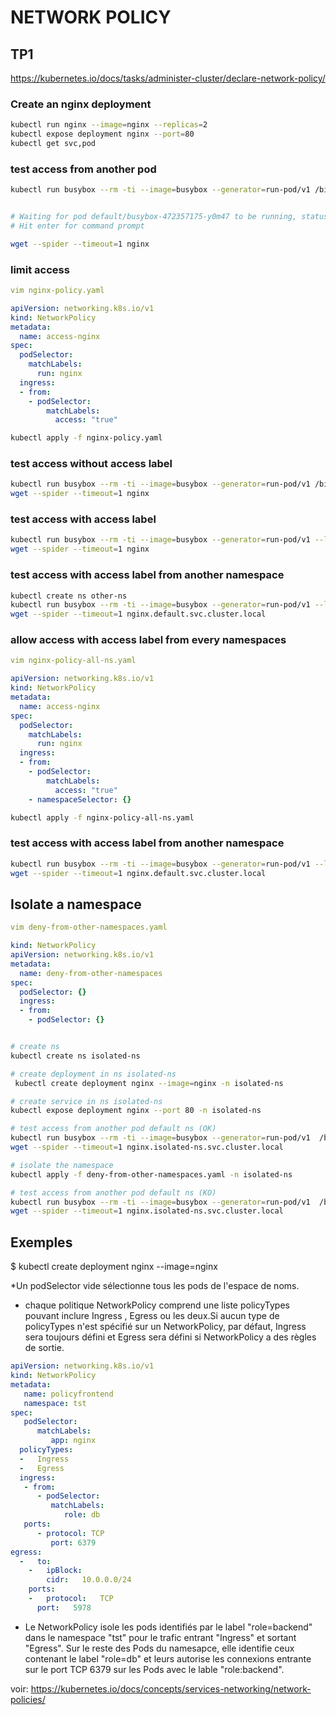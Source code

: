
# NETWORK POLICY

## TP1

https://kubernetes.io/docs/tasks/administer-cluster/declare-network-policy/


### Create an nginx deployment

```sh
kubectl run nginx --image=nginx --replicas=2
kubectl expose deployment nginx --port=80
kubectl get svc,pod
```

### test access from another pod

```sh
kubectl run busybox --rm -ti --image=busybox --generator=run-pod/v1 /bin/sh


# Waiting for pod default/busybox-472357175-y0m47 to be running, status is Pending, pod ready: false
# Hit enter for command prompt

wget --spider --timeout=1 nginx

```

### limit access

```yaml
vim nginx-policy.yaml

apiVersion: networking.k8s.io/v1
kind: NetworkPolicy
metadata:
  name: access-nginx
spec:
  podSelector:
    matchLabels:
      run: nginx
  ingress:
  - from:
    - podSelector:
        matchLabels:
          access: "true"
```

```sh
kubectl apply -f nginx-policy.yaml
```

### test access without access label

```sh
kubectl run busybox --rm -ti --image=busybox --generator=run-pod/v1 /bin/sh
wget --spider --timeout=1 nginx
```

### test access with access label

```sh
kubectl run busybox --rm -ti --image=busybox --generator=run-pod/v1 --labels="access=true" /bin/sh
wget --spider --timeout=1 nginx
```

### test access with access label from another namespace

```sh
kubectl create ns other-ns
kubectl run busybox --rm -ti --image=busybox --generator=run-pod/v1 --labels="access=true" -n other-ns /bin/sh
wget --spider --timeout=1 nginx.default.svc.cluster.local
```

### allow access with access label from every namespaces

```yaml
vim nginx-policy-all-ns.yaml

apiVersion: networking.k8s.io/v1
kind: NetworkPolicy
metadata:
  name: access-nginx
spec:
  podSelector:
    matchLabels:
      run: nginx
  ingress:
  - from:
    - podSelector:
        matchLabels:
          access: "true"
    - namespaceSelector: {}
```

```sh
kubectl apply -f nginx-policy-all-ns.yaml
```

### test access with access label from another namespace

```sh
kubectl run busybox --rm -ti --image=busybox --generator=run-pod/v1 --labels="access=true" -n other-ns /bin/sh
wget --spider --timeout=1 nginx.default.svc.cluster.local
```

## Isolate a namespace

```yaml
vim deny-from-other-namespaces.yaml

kind: NetworkPolicy
apiVersion: networking.k8s.io/v1
metadata:
  name: deny-from-other-namespaces
spec:
  podSelector: {}
  ingress:
  - from:
    - podSelector: {}
```

```sh

# create ns
kubectl create ns isolated-ns

# create deployment in ns isolated-ns
 kubectl create deployment nginx --image=nginx -n isolated-ns

# create service in ns isolated-ns
kubectl expose deployment nginx --port 80 -n isolated-ns

# test access from another pod default ns (OK)
kubectl run busybox --rm -ti --image=busybox --generator=run-pod/v1  /bin/sh
wget --spider --timeout=1 nginx.isolated-ns.svc.cluster.local

# isolate the namespace
kubectl apply -f deny-from-other-namespaces.yaml -n isolated-ns

# test access from another pod default ns (KO)
kubectl run busybox --rm -ti --image=busybox --generator=run-pod/v1  /bin/sh
wget --spider --timeout=1 nginx.isolated-ns.svc.cluster.local

```

## Exemples

$ kubectl create deployment nginx --image=nginx

*Un podSelector vide sélectionne tous les pods de l'espace de noms.
* chaque politique NetworkPolicy comprend une liste policyTypes pouvant inclure Ingress , Egress ou les deux.Si aucun type de policyTypes n'est spécifié sur un NetworkPolicy, par défaut, Ingress sera toujours défini et Egress sera défini si NetworkPolicy a des règles de sortie.

```yaml
apiVersion: networking.k8s.io/v1
kind: NetworkPolicy
metadata:
   name: policyfrontend
   namespace: tst
spec:
   podSelector:
      matchLabels:
         app: nginx
  policyTypes: 
  -   Ingress 
  -   Egress 
  ingress:	 
   - from:
      - podSelector:
         matchLabels:
            role: db
   ports:
      - protocol: TCP
         port: 6379
egress: 
  -   to: 
    -   ipBlock: 
        cidr:   10.0.0.0/24 
    ports: 
    -   protocol:   TCP 
      port:   5978
```



- Le NetworkPolicy isole les pods identifiés par le label "role=backend" dans le namespace "tst" pour le trafic entrant "Ingress" et sortant "Egress". Sur le reste des Pods du namesapce, elle identifie ceux contenant le label "role=db" et leurs autorise les connexions entrante sur le port TCP 6379 sur les Pods avec le lable "role:backend".



voir: https://kubernetes.io/docs/concepts/services-networking/network-policies/

